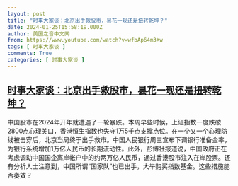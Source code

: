 ```yaml
---
layout: post
title: "时事大家谈：北京出手救股市，昙花一现还是扭转乾坤？"
date: 2024-01-25T15:58:19.000Z
author: 美国之音中文网
from: https://www.youtube.com/watch?v=wfbAp64m3Xw
tags: [ 时事大家谈 ]
comments: True
categories: [ 时事大家谈 ]
---
```

<!--1706198299000-->
[时事大家谈：北京出手救股市，昙花一现还是扭转乾坤？](https://www.youtube.com/watch?v=wfbAp64m3Xw)
------

<div>
中国股市在2024年开年就遭遇了一轮暴跌。本周早些时候，上证指数一度跌破2800点心理关口，香港恒生指数也失守1万5千点支撑点位。在一个又一个心理防线被击穿后，北京当局终于出手救市。中国人民银行周三宣布下调银行准备金率，为银行系统增加1万亿人民币的长期流动性。此外，彭博社报道说，中国政府正在考虑调动中国国企离岸帐户中的约两万亿人民币，通过香港股市注入在岸股票。还有分析人士注意到，中国所谓“国家队”也已出手，大举购买指数基金。这些措施能否奏效？
</div>
